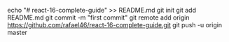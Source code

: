 echo "# react-16-complete-guide" >> README.md
git init
git add README.md
git commit -m "first commit"
git remote add origin https://github.com/rafael46/react-16-complete-guide.git
git push -u origin master